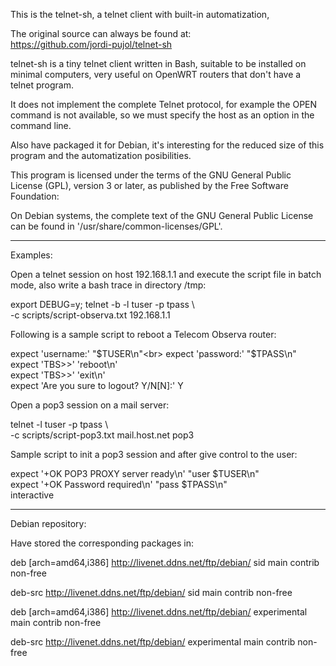 This is the telnet-sh, a telnet client with built-in automatization, 

The original source can always be found at:<br>
    https://github.com/jordi-pujol/telnet-sh

telnet-sh is a tiny telnet client written in Bash, suitable to be 
installed on minimal computers, very useful on OpenWRT routers that 
don't have a telnet program.

It does not implement the complete Telnet protocol, for example the 
OPEN command is not available, so we must specify the host as an option 
in the command line.

Also have packaged it for Debian, it's interesting for the reduced size 
of this program and the automatization posibilities.

This program is licensed under the terms of the GNU General Public 
License (GPL), version 3 or later, as published by the Free Software 
Foundation:

On Debian systems, the complete text of the GNU General Public License can
be found in '/usr/share/common-licenses/GPL'.

*****************************************************
Examples:

Open a telnet session on host 192.168.1.1 and execute the script file 
in batch mode, also write a bash trace in directory /tmp:

export DEBUG=y; telnet -b -l tuser -p tpass \ <br>
-c scripts/script-observa.txt 192.168.1.1

Following is a sample script to reboot a Telecom Observa router:

expect 'username:' "$TUSER\n"<br>
expect 'password:' "$TPASS\n"<br>
expect 'TBS>>' 'reboot\n'<br>
expect 'TBS>>' 'exit\n'<br>
expect 'Are you sure to logout? Y/N[N]:' Y

Open a pop3 session on a mail server:

telnet -l tuser -p tpass  \ <br>
-c scripts/script-pop3.txt mail.host.net pop3

Sample script to init a pop3 session and after give control to the 
user:

expect '+OK POP3 PROXY server ready\n' "user $TUSER\n"<br>
expect '+OK Password required\n' "pass $TPASS\n"<br>
interactive

*****************************************************
Debian repository:

Have stored the corresponding packages in:

deb [arch=amd64,i386] http://livenet.ddns.net/ftp/debian/ sid main contrib non-free

deb-src http://livenet.ddns.net/ftp/debian/ sid main contrib non-free

deb [arch=amd64,i386] http://livenet.ddns.net/ftp/debian/ experimental main contrib non-free

deb-src http://livenet.ddns.net/ftp/debian/ experimental main contrib non-free
